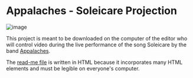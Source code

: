 Appalaches - Soleicare Projection
=================================

![image](https://raw.github.com/jansensan/appalaches-projections-soleicare/master/assets/images/title-preview.jpg)

This project is meant to be downloaded on the computer of the editor who will control video during the live performance of the song Soleicare by the band [Appalaches](http://appalachesmtl.com).

The [read-me file](https://rawgithub.com/jansensan/appalaches-projections-soleicare/master/readme.html) is written in HTML because it incorporates many HTML elements and must be legible on everyone's computer.